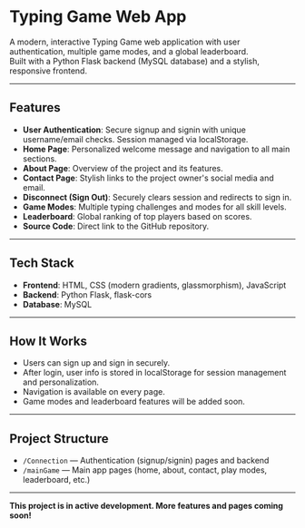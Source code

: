 # Typing Game Web App

A modern, interactive Typing Game web application with user authentication, multiple game modes, and a global leaderboard.<br/>
Built with a Python Flask backend (MySQL database) and a stylish, responsive frontend.<br/>

---

## Features<br/>

- <b>User Authentication</b>: Secure signup and signin with unique username/email checks. Session managed via localStorage.<br/>
- <b>Home Page</b>: Personalized welcome message and navigation to all main sections.<br/>
- <b>About Page</b>: Overview of the project and its features.<br/>
- <b>Contact Page</b>: Stylish links to the project owner's social media and email.<br/>
- <b>Disconnect (Sign Out)</b>: Securely clears session and redirects to sign in.<br/>
- <b>Game Modes</b>: Multiple typing challenges and modes for all skill levels.<br/>
- <b>Leaderboard</b>: Global ranking of top players based on scores.<br/>
- <b>Source Code</b>: Direct link to the GitHub repository.<br/>

---

## Tech Stack<br/>
- <b>Frontend</b>: HTML, CSS (modern gradients, glassmorphism), JavaScript<br/>
- <b>Backend</b>: Python Flask, flask-cors<br/>
- <b>Database</b>: MySQL<br/>

---

## How It Works<br/>
- Users can sign up and sign in securely.<br/>
- After login, user info is stored in localStorage for session management and personalization.<br/>
- Navigation is available on every page.<br/>
- Game modes and leaderboard features will be added soon.<br/>

---

## Project Structure<br/>
- <code>/Connection</code> — Authentication (signup/signin) pages and backend<br/>
- <code>/mainGame</code> — Main app pages (home, about, contact, play modes, leaderboard, etc.)<br/>

---

<b>This project is in active development. More features and pages coming soon!</b>